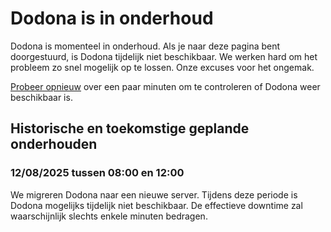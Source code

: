 # Dodona is in onderhoud

Dodona is momenteel in onderhoud.
Als je naar deze pagina bent doorgestuurd, is Dodona tijdelijk niet beschikbaar.
We werken hard om het probleem zo snel mogelijk op te lossen.
Onze excuses voor het ongemak.

[Probeer opnieuw](https://dodona.be) over een paar minuten om te controleren of Dodona weer beschikbaar is.

## Historische en toekomstige geplande onderhouden

### 12/08/2025 tussen 08:00 en 12:00
We migreren Dodona naar een nieuwe server. Tijdens deze periode is Dodona mogelijks tijdelijk niet beschikbaar.
De effectieve downtime zal waarschijnlijk slechts enkele minuten bedragen.
